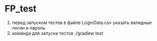 # FP_test

1. перед запуском тестов  в файле LoginData.csv указать валидные логин и пароль
2. команда для запуска тестов ./gradlew test
 
